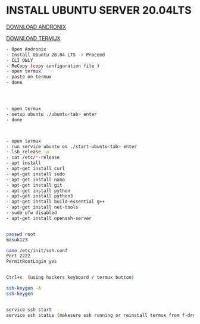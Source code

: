 # INSTALL UBUNTU SERVER 20.04LTS


[DOWNLOAD ANDRONIX](https://play.google.com/store/apps/details?id=studio.com.techriz.andronix)

[DOWNLOAD TERMUX](https://f-droid.org/repo/com.termux_118.apk)

```bash
- Open Andronix 
- Install Ubuntu 20.04 LTS -> Proceed
- CLI ONLY
- ReCopy (copy configuration file )
- open termux
- paste on termux
- done 




- open termux
- setup ubuntu ./ubuntu<tab> enter
- done 



- open termux 
- run service ubuntu os ./start-ubuntu<tab> enter
- lsb_release -a
- cat /etc/*-release
- apt install 
- apt-get install curl
- apt-get install sudo
- apt-get install nano
- apt-get install git
- apt-get install python
- apt-get install python3
- apt-get install build-essential g++
- apt-get install net-tools
- sudo ufw disabled
- apt-get install openssh-server


passwd root
masuk123

nano /etc/init/ssh.conf
Port 2222
PermitRootLogin yes 


Ctrl+x  (using hackers keyboard / termux button)

ssh-keygen -A
ssh-keygen


service ssh start
service ssh status (makesure ssh running or reinstall termux from f-droid)

```







